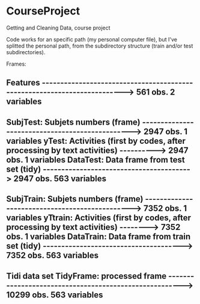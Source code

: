CourseProject
=============

Getting and Cleaning Data, course project

Code works for an specific path (my personal computer file), but I've splitted the personal path, from the subdirectory structure (train and/or test subdirectories).

Frames:

Features ------------------------------------------------------------------------->   561 obs.   2 variables
---
SubjTest: Subjets numbers (frame) ------------------------------------------------>  2947 obs.   1 variables
yTest: Activities (first by codes, after processing by text activities) ---------->  2947 obs.   1 variables
DataTest: Data frame from test set (tidy) ---------------------------------------->  2947 obs. 563 variables
---
SubjTrain: Subjets numbers (frame) ----------------------------------------------->  7352 obs.   1 variables
yTtrain: Activities (first by codes, after processing by text activities) -------->  7352 obs.   1 variables
DataTrain: Data frame from train set (tidy) -------------------------------------->  7352 obs. 563 variables
---
Tidi data set
TidyFrame: processed frame -------------------------------------------------------> 10299 obs. 563 variables
---
